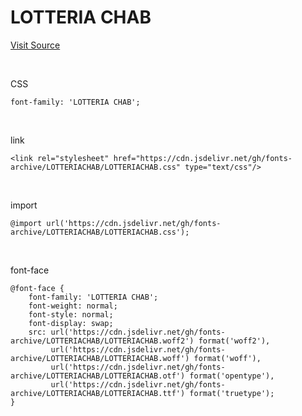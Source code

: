 # LOTTERIA CHAB

[Visit Source](https://www.lotteriafont.com/)

&nbsp;

CSS

```
font-family: 'LOTTERIA CHAB';
```

&nbsp;

link

```
<link rel="stylesheet" href="https://cdn.jsdelivr.net/gh/fonts-archive/LOTTERIACHAB/LOTTERIACHAB.css" type="text/css"/>
```

&nbsp;

import

```
@import url('https://cdn.jsdelivr.net/gh/fonts-archive/LOTTERIACHAB/LOTTERIACHAB.css');
```

&nbsp;

font-face

```
@font-face {
    font-family: 'LOTTERIA CHAB';
    font-weight: normal;
    font-style: normal;
    font-display: swap;
    src: url('https://cdn.jsdelivr.net/gh/fonts-archive/LOTTERIACHAB/LOTTERIACHAB.woff2') format('woff2'),
         url('https://cdn.jsdelivr.net/gh/fonts-archive/LOTTERIACHAB/LOTTERIACHAB.woff') format('woff'),
         url('https://cdn.jsdelivr.net/gh/fonts-archive/LOTTERIACHAB/LOTTERIACHAB.otf') format('opentype'),
         url('https://cdn.jsdelivr.net/gh/fonts-archive/LOTTERIACHAB/LOTTERIACHAB.ttf') format('truetype');
}
```
